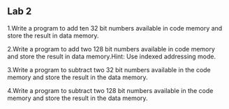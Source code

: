 ## Lab 2

1.Write a program to add ten 32 bit numbers available in code memory and store the result in data memory.

2.Write  a  program  to  add  two  128  bit  numbers  available  in  code  memory  and store the result in data memory.Hint: Use indexed addressing mode.

3.Write a program to subtract two 32 bit numbers available in the code memory and store the result in the data memory.

4.Write a program to subtract two 128 bit numbers available in the code memory and store the result in the data memory.
